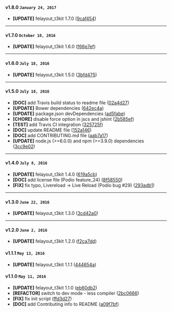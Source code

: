 
#### v1.8.0 `January 24, 2017`
- **[UPDATE]** felayout_t3kit 1.7.0 ([9caf454](https://github.com/t3kit/theme_t3kit_customizer/commit/9caf454))

***

#### v1.7.0 `October 18, 2016`
- **[UPDATE]** felayout_t3kit 1.6.0 ([f66e7ef](https://github.com/t3kit/theme_t3kit_customizer/commit/f66e7ef))

***

#### v1.6.0 `July 18, 2016`
- **[UPDATE]** felayout_t3kit 1.5.0 ([3bfd475](https://github.com/t3kit/theme_t3kit_customizer/commit/3bfd475))

***

#### v1.5.0 `July 18, 2016`
- **[DOC]** add Travis build status to readme file ([02a4d27](https://github.com/t3kit/theme_t3kit_customizer/commit/02a4d27))
- **[UPDATE]** Bower dependencies ([642ec4a](https://github.com/t3kit/theme_t3kit_customizer/commit/642ec4a))
- **[UPDATE]** package.json devDependencies ([ad5fabe](https://github.com/t3kit/theme_t3kit_customizer/commit/ad5fabe))
- **[CHORE]** disable force option in jscs and jshint ([2b585ef](https://github.com/t3kit/theme_t3kit_customizer/commit/2b585ef))
- **[TEST]** add Travis CI integration ([325725f](https://github.com/t3kit/theme_t3kit_customizer/commit/325725f))
- **[DOC]** update README file ([152a146](https://github.com/t3kit/theme_t3kit_customizer/commit/152a146))
- **[DOC]** add CONTRIBUTING.md file ([aab7a17](https://github.com/t3kit/theme_t3kit_customizer/commit/aab7a17))
- **[UPDATE]** node.js (>=6.0.0) and npm (>=3.9.0) dependencies ([3cc9e02](https://github.com/t3kit/theme_t3kit_customizer/commit/3cc9e02))

***

#### v1.4.0 `July 8, 2016`
- **[UPDATE]** felayout_t3kit 1.4.0 ([619a5cb](https://github.com/t3kit/theme_t3kit_customizer/commit/619a5cb))
- **[DOC]** add license file (Podio feature_24) ([8f58550](https://github.com/t3kit/theme_t3kit_customizer/commit/8f58550))
- **[FIX]** fix typo, Livereload -> Live Reload (Podio bug #29) ([293adb1](https://github.com/t3kit/theme_t3kit_customizer/commit/293adb1))

***

#### v1.3.0 `June 22, 2016`
- **[UPDATE]** felayout_t3kit 1.3.0 ([3cd42a0](https://github.com/t3kit/theme_t3kit_customizer/commit/3cd42a0))

***
#### v1.2.0 `June 2, 2016`
- **[UPDATE]** felayout_t3kit 1.2.0 ([f2ca7dd](https://github.com/t3kit/theme_t3kit_customizer/commit/f2ca7dd))

#### v1.1.1 `May 13, 2016`
- **[UPDATE]** felayout_t3kit 1.1.1 ([444654a](https://github.com/t3kit/theme_t3kit_customizer/commit/444654a))

#### v1.1.0 `May 11, 2016`
- **[UPDATE]** felayout_t3kit 1.1.0 ([eb60db2](https://github.com/t3kit/theme_t3kit_customizer/commit/eb60db2))
- **[REFACTOR]** switch to dev mode - less compiler ([2bc0666](https://github.com/t3kit/theme_t3kit_customizer/commit/2bc0666))
- **[FIX]** fix init script ([ffd3d27](https://github.com/t3kit/theme_t3kit_customizer/commit/ffd3d27))
- **[DOC]** add Contributing info to README ([a09f7bf](https://github.com/t3kit/theme_t3kit_customizer/commit/a09f7bf))


